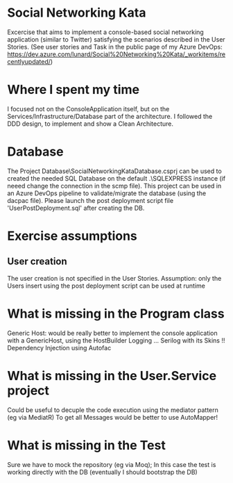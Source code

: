 # Social Networking Kata
Excercise that aims to implement a console-based social networking application (similar to Twitter) satisfying the scenarios described in the User Stories.
(See user stories and Task in the public page of my Azure DevOps: https://dev.azure.com/lunard/Social%20Networking%20Kata/_workitems/recentlyupdated/)

# Where I spent my time
I focused not on the ConsoleApplication itself, but on the Services/Infrastructure/Database part of the architecture.
I followed the DDD design, to implement and show a Clean Architecture.

# Database
The Project Database\SocialNetworkingKataDatabase.csprj can be used to created the needed SQL Database on the default .\SQLEXPRESS 
instance (if neeed change the connection in the scmp file).
This project can be used in an Azure DevOps pipeline to validate/migrate the database (using the dacpac file).
Please launch the post deployment script file 'UserPostDeployment.sql' after creating the DB.

# Exercise assumptions 
## User creation
The user creation is not specified in the User Stories. 
Assumption: only the Users insert using the post deployment script can be used at runtime

# What is missing in the Program class
Generic Host: would be really better to implement the console application with a GenericHost, using the HostBuilder
Logging ... Serilog with its Skins !!
Dependency Injection using Autofac

# What is missing in the User.Service project
Could be useful to decuple the code execution using the mediator pattern (eg via MediatR)
To get all Messages would be better to use AutoMapper!

# What is missing in the Test
Sure we have to mock the repository (eg via Moq); In this case the test is working directly with the DB (eventually I should bootstrap the DB)